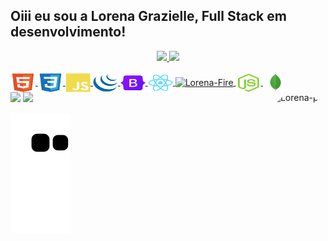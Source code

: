 ## Oiii eu sou a Lorena Grazielle, Full Stack em desenvolvimento!

<div align="center">
  <a href="https://github.com/lorenagrazy">
  <img height="180em" src="https://github-readme-stats.vercel.app/api?username=lorenagrazy&show_icons=true&theme=dracula&include_all_commits=true&count_private=true"/>
  <img height="180em" src="https://github-readme-stats.vercel.app/api/top-langs/?username=lorenagrazy&layout=compact&langs_count=7&theme=dracula"/>
</div>
  
<div style="display: inline_block"><br>
  <img align="center" alt="Lorena-HTML" height="30" width="40" src="https://raw.githubusercontent.com/devicons/devicon/master/icons/html5/html5-original.svg">
  <img align="center" alt="Lorena-CSS" height="30" width="40" src="https://raw.githubusercontent.com/devicons/devicon/master/icons/css3/css3-original.svg">
  <img align="center" alt="Lorena-Js" height="30" width="40" src="https://raw.githubusercontent.com/devicons/devicon/master/icons/javascript/javascript-plain.svg">
  <img align="center" alt="Lorena-Jquery" height="30" width="40" src="https://raw.githubusercontent.com/devicons/devicon/master/icons/jquery/jquery-plain.svg">
  <img align="center" alt="Lorena-Boot" height="30" width="40" src="https://raw.githubusercontent.com/devicons/devicon/master/icons/bootstrap/bootstrap-original.svg">
  <img align="center" alt="Lorena-React" height="30" width="40" src="https://raw.githubusercontent.com/devicons/devicon/master/icons/react/react-original.svg">
  <img align="center" alt="Lorena-Fire" height="30" width="40" src="https://firebase.google.com/static/downloads/brand-guidelines/SVG/logo-logomark.svg">
  <img align="center" alt="Lorena-NodeJs" height="30" width="40" src="https://raw.githubusercontent.com/devicons/devicon/master/icons/nodejs/nodejs-original.svg">
  <img align="center" alt="Lorena-MongoDB" height="30" width="40" src="https://raw.githubusercontent.com/devicons/devicon/master/icons/mongodb/mongodb-original.svg">
  
  <img align="right" alt="Lorena-pic" height="150" style="border-radius:50px;" src="https://i.giphy.com/media/S3PBXqHjKL9GZhK2Yv/giphy.webp">
</div>
  
<div> 
   <a href="https://instagram.com/gralore061890" target="_blank"><img src="https://img.shields.io/badge/-Instagram-%23E4405F?style=for-the-badge&logo=instagram&logoColor=white" target="_blank"></a>
  <a href="https://www.linkedin.com/in/lorena-silva-020721121/" target="_blank"><img src="https://img.shields.io/badge/-LinkedIn-%230077B5?style=for-the-badge&logo=linkedin&logoColor=white" target="_blank"></a> 
 
  ![Snake animation](https://github.com/rafaballerini/rafaballerini/blob/output/github-contribution-grid-snake.svg)

